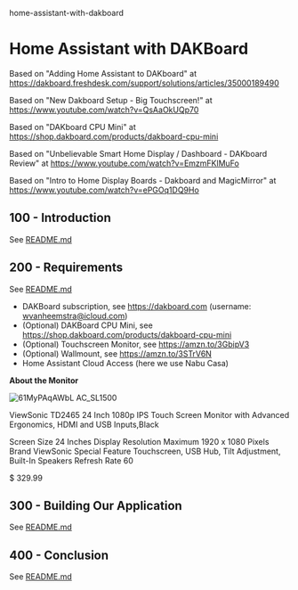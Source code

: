 home-assistant-with-dakboard
# Home Assistant with DAKBoard

Based on "Adding Home Assistant to DAKboard" at https://dakboard.freshdesk.com/support/solutions/articles/35000189490

Based on "New Dakboard Setup - Big Touchscreen!" at https://www.youtube.com/watch?v=QsAaOkUQp70

Based on "DAKboard CPU Mini" at https://shop.dakboard.com/products/dakboard-cpu-mini

Based on "Unbelievable Smart Home Display / Dashboard - DAKboard Review" at https://www.youtube.com/watch?v=EmzmFKlMuFo

Based on "Intro to Home Display Boards - Dakboard and MagicMirror" at https://www.youtube.com/watch?v=ePGOq1DQ9Ho

## 100 - Introduction

See [README.md](./100/README.md)

## 200 - Requirements

See [README.md](./200/README.md)

- DAKBoard subscription, see https://dakboard.com (username: wvanheemstra@icloud.com)
- (Optional) DAKBoard CPU Mini, see https://shop.dakboard.com/products/dakboard-cpu-mini
- (Optional) Touchscreen Monitor, see https://amzn.to/3GbipV3
- (Optional) Wallmount, see https://amzn.to/3STrV6N
- Home Assistant Cloud Access (here we use Nabu Casa)

**About the Monitor**

![61MyPAqAWbL _AC_SL1500_](https://github.com/vanHeemstraSystems/home-assistant-with-dakboard/assets/1499433/0a5465ec-f2b9-4e19-874e-f0a016247a84)

ViewSonic TD2465 24 Inch 1080p IPS Touch Screen Monitor with Advanced Ergonomics, HDMI and USB Inputs,Black

Screen Size	24 Inches
Display Resolution Maximum	1920 x 1080 Pixels
Brand	ViewSonic
Special Feature	Touchscreen, USB Hub, Tilt Adjustment, Built-In Speakers
Refresh Rate	60

$ 329.99

## 300 - Building Our Application

See [README.md](./300/README.md)


## 400 - Conclusion

See [README.md](./400/README.md)
